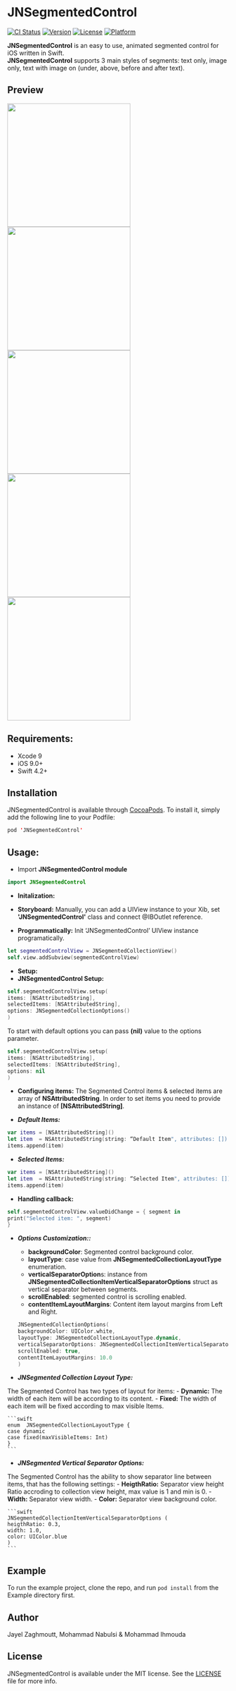 # JNSegmentedControl

[![CI Status](https://img.shields.io/travis/ihmouda/JNSegmentedControl.svg?style=flat)](https://travis-ci.org/JNDisrupter/JNSegmentedControl)
[![Version](https://img.shields.io/cocoapods/v/JNSegmentedControl.svg?style=flat)](https://cocoapods.org/pods/JNSegmentedControl)
[![License](https://img.shields.io/cocoapods/l/JNSegmentedControl.svg?style=flat)](https://cocoapods.org/pods/JNSegmentedControl)
[![Platform](https://img.shields.io/cocoapods/p/JNSegmentedControl.svg?style=flat)](https://cocoapods.org/pods/JNSegmentedControl)


**JNSegmentedControl** is an easy to use, animated segmented control for iOS written in Swift.  
**JNSegmentedControl** supports 3 main styles of segments: text only, image only, text with image on (under, above, before and after text).


## Preview

<img src="https://github.com/JNDisrupter/JNSegmentedControl/raw/master/Images/TextOnly.gif" width="280"/>  <img src="https://github.com/JNDisrupter/JNSegmentedControl/raw/master/Images/ImageOnly.gif" width="280"/> <img src="https://github.com/JNDisrupter/JNSegmentedControl/raw/master/Images/ImageUnderLabel.gif" width="280"/> <img src="https://github.com/JNDisrupter/JNSegmentedControl/raw/master/Images/LabelUnderImage.gif" width="280"/> <img src="https://github.com/JNDisrupter/JNSegmentedControl/raw/master/Images/ImageBeforeLabel.gif" width="280"/>

## Requirements:

- Xcode 9
- iOS 9.0+
- Swift 4.2+


## Installation

JNSegmentedControl is available through [CocoaPods](https://cocoapods.org). To install
it, simply add the following line to your Podfile:

```swift
pod 'JNSegmentedControl'
```

## Usage:

- Import **JNSegmentedControl module**
```swift
import JNSegmentedControl
```

- **Initalization:**
- **Storyboard:**
Manually, you can add a UIView instance to your Xib, set **'JNSegmentedControl'** class and connect @IBOutlet reference.

- **Programmatically:**
Init ‘JNSegmentedControl’ UIView instance programatically.

```swift
let segmentedControlView = JNSegmentedCollectionView()
self.view.addSubview(segmentedControlView)
```

-  **Setup:**
- **JNSegmentedControl Setup:**

```swift
self.segmentedControlView.setup(
items: [NSAttributedString],
selectedItems: [NSAttributedString],
options: JNSegmentedCollectionOptions()
)
```
To start with default options you can pass **(nil)** value to the options parameter.

```swift
self.segmentedControlView.setup(
items: [NSAttributedString],
selectedItems: [NSAttributedString],
options: nil
)
```

- **Configuring items:**
The Segmented Control items & selected items are array of **NSAttributedString**. In order to set items you need to provide an instance of **[NSAttributedString]**.

- ***Default Items:***
```swift
var items = [NSAttributedString]()
let item  = NSAttributedString(string: “Default Item", attributes: [])
items.append(item)
```

- ***Selected Items:***
```swift
var items = [NSAttributedString]()
let item  = NSAttributedString(string: “Selected Item", attributes: [])
items.append(item)
```

- **Handling callback:**

```swift
self.segmentedControlView.valueDidChange = { segment in
print("Selected item: ", segment)
}
```

- ***Options Customization::***

    - **backgroundColor**: Segmented control background color.
    - **layoutType**: case value from **JNSegmentedCollectionLayoutType** enumeration.
    - **verticalSeparatorOption**s: instance from **JNSegmentedCollectionItemVerticalSeparatorOptions** struct as vertical separator between segments.
    - **scrollEnabled**: segmented control is scrolling enabled.
    - **contentItemLayoutMargins**: Content item layout margins from Left and Right.

    ```swift
    JNSegmentedCollectionOptions(
    backgroundColor: UIColor.white,
    layoutType: JNSegmentedCollectionLayoutType.dynamic, 
    verticalSeparatorOptions: JNSegmentedCollectionItemVerticalSeparatorOptions? = nil,
    scrollEnabled: true,
    contentItemLayoutMargins: 10.0
    )
    ```

- ***JNSegmented Collection Layout Type:***

The Segmented Control has two types of layout for items:
    - **Dynamic:** The width of each item will be according to its content.
    -  **Fixed:** The width of each item will be fixed according to max  visible Items.
    
    ```swift
    enum  JNSegmentedCollectionLayoutType {
    case dynamic
    case fixed(maxVisibleItems: Int)
    }
    ```
- ***JNSegmented Vertical Separator Options:***

The Segmented Control has the ability to show separator line between items, that has the following settings:
    -  **HeigthRatio:**  Separator view height Ratio accroding to collection view height, max value is 1 and min is 0.
    -  **Width:** Separator view width.
    -  **Color:** Separator view background color.
    
    ```swift
    JNSegmentedCollectionItemVerticalSeparatorOptions (
    heigthRatio: 0.3, 
    width: 1.0,
    color: UIColor.blue
    )
    ```

## Example

To run the example project, clone the repo, and run `pod install` from the Example directory first.


## Author

Jayel Zaghmoutt, Mohammad Nabulsi & Mohammad Ihmouda

## License

JNSegmentedControl is available under the MIT license. See the [LICENSE](https://github.com/JNDisrupter/JNSegmentedControl/blob/master/LICENSE) file for more info.

